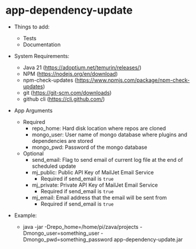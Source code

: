 # app-dependency-update

* Things to add:
  * Tests
  * Documentation

* System Requirements:
  * Java 21 (https://adoptium.net/temurin/releases/)
  * NPM (https://nodejs.org/en/download)
  * npm-check-updates (https://www.npmjs.com/package/npm-check-updates)
  * git (https://git-scm.com/downloads)
  * github cli (https://cli.github.com/)

* App Arguments
  * Required
    * repo_home: Hard disk location where repos are cloned
    * mongo_user: User name of mongo database where plugins and dependencies are stored
    * mongo_pwd: Password of the mongo database
  * Optional
    * send_email: Flag to send email of current log file at the end of scheduled update
    * mj_public: Public API Key of MailJet Email Service
      * Required if send_email is `true`
    * mj_private: Private API Key of MailJet Email Service
      * Required if send_email is `true`
    * mj_email: Email address that the email will be sent from
      * Required if send_email is `true`
  
* Example:
    * java -jar -Drepo_home=/home/pi/zava/projects -Dmongo_user=something_user -Dmongo_pwd=something_password app-dependency-update.jar
